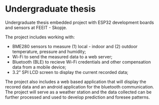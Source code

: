 # Undergraduate thesis
Undergraduate thesis embedded project with ESP32 development boards and sensors at FEEIT - Skopje. 

The project includes working with:
- BME280 sensors to measure (1) local - indoor and (2) outdoor temperature, pressure and humidity;
- Wi-Fi to send the measured data to a web server; 
- Bluetooth (BLE) to recieve Wi-Fi credentials and other compensation data from a mobile device;
- 3.2” SPI LCD screen to display the current recorded data;

The project also includes a web based application that will display the recored data and an android application for the bluetooth communication. The project will serve as a weather station and the data collected can be further processed and used to develop prediction and foresee patterns.

